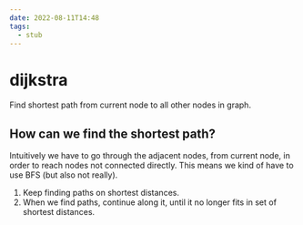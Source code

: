 ```yaml
---
date: 2022-08-11T14:48
tags: 
  - stub
---
```


# dijkstra

Find shortest path from current node to all other nodes in graph.

## How can we find the shortest path?

Intuitively we have to go through the adjacent nodes, from current node,
in order to reach nodes not connected directly.
This means we kind of have to use BFS (but also not really).

1. Keep finding paths on shortest distances.
2. When we find paths, continue along it, until it no longer fits in set of shortest distances.
